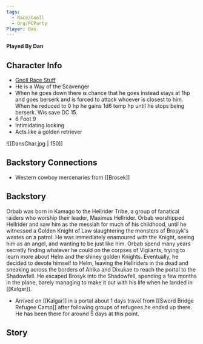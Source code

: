 ```yaml
---
tags:
  - Race/Gnoll
  - Org/PCParty
Player: Dan
---
```

**Played By Dan**
## Character Info
- [Gnoll Race Stuff](https://www.reddit.com/r/UnearthedArcana/comments/mmq6l2/gnolls_a_reinvented_5e_player_race_by_dm_tuz/?utm_source=share&utm_medium=web3x&utm_name=web3xcss&utm_term=1&utm_content=share_button)
- He is a Way of the Scavenger
- When he goes down there is chance that he goes instead stays at 1hp and goes berserk and is forced to attack whoever is closest to him. When he reduced to 0 hp he gains 1d6 temp hp until he stops being berserk. Wis save DC 15.
- 6 Foot 9
- Intimidating looking 
- Acts like a golden retriever

![[DansChar.jpg | 150]]
## Backstory Connections
- Western cowboy mercenaries from [[Brosek]]
## Backstory
Orbab was born in Kamago to the Hellrider Tribe, a group of fanatical raiders who worship their leader, Maximus Hellrider. Orbab worshipped Hellrider and saw him as the messiah for much of his childhood, until he witnessed a Golden Knight of Law slaughtering the monsters of Brosyk's wastes on a patrol. He was immediately enamoured with the Knight, seeing him as an angel, and wanting to be just like him. Orbab spend many years secretly finding whatever he could on the corpses of Vigilants, trying to learn more about Helm and the shiney golden Knights. Eventually, he decided to devote himself to Helm, leaving the Hellriders in the dead and sneaking across the borders of Alrika and Dixukae to reach the portal to the Shadowfell. 
He escaped Brosyk into the Shadowfell, spending a few months in the plane, barely managing to make it out with his life when he landed in [[Kalgar]].

- Arrived on [[Kalgar]] in a portal about 1 days travel from [[Sword Bridge Refugee Camp]] after following groups of refugees he ended up there. He has been there for around 5 days at this point.

## Story
